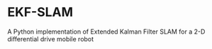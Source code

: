 # EKF-SLAM
A Python implementation of Extended Kalman Filter SLAM for a 2-D differential drive mobile robot
